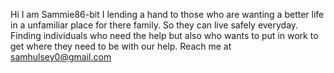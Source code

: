 Hi I am Sammie86-bit
I lending a hand to those who are wanting a better life in a unfamiliar place for there family. So they can live safely everyday.
Finding individuals who need the help but also who wants to put in work to get where they need to be with our help.
Reach me at samhulsey0@gmail.com 

<!---
sammie86-bit/sammie86-bit is a ✨ special ✨ repository because its `README.md` (this file) appears on your GitHub profile.
You can click the Preview link to take a look at your changes.
--->
